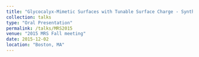 ```yaml
---
title: "Glycocalyx-Mimetic Surfaces with Tunable Surface Charge - Synthesis, Electrokinetic Investigation and Adsorption Studies"
collection: talks
type: "Oral Presentation"
permalink: /talks/MRS2015
venue: "2015 MRS Fall meeting"
date: 2015-12-02
location: "Boston, MA"
---
```


